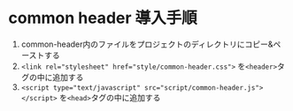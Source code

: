 # common header 導入手順

1. common-header内のファイルをプロジェクトのディレクトリにコピー&ペーストする
1. `<link rel="stylesheet" href="style/common-header.css">` を`<header>`タグの中に追加する
2. `<script type="text/javascript" src="script/common-header.js"></script>` を`<head>`タグの中に追加する
